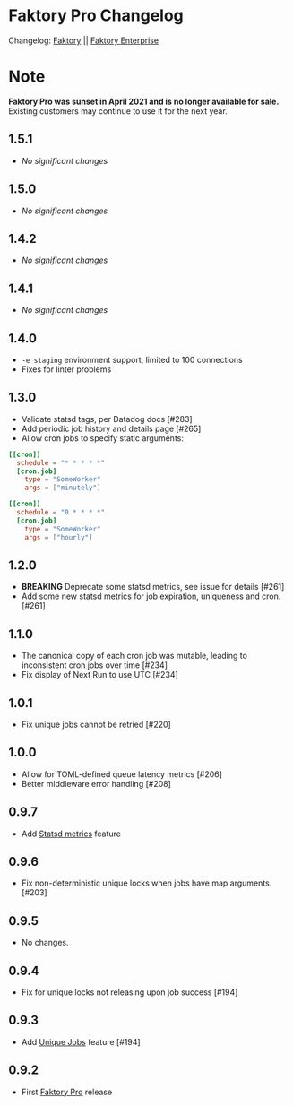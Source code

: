 # Faktory Pro Changelog

Changelog: [Faktory](https://github.com/contribsys/faktory/blob/master/Changes.md) || [Faktory Enterprise](https://github.com/contribsys/faktory/blob/master/Ent-Changes.md)

# Note

**Faktory Pro was sunset in April 2021 and is no longer available for
sale.** Existing customers may continue to use it for the next
year.

## 1.5.1

- *No significant changes*

## 1.5.0

- *No significant changes*

## 1.4.2

- *No significant changes*

## 1.4.1

- *No significant changes*

## 1.4.0

- `-e staging` environment support, limited to 100 connections
- Fixes for linter problems

## 1.3.0

* Validate statsd tags, per Datadog docs [#283]
* Add periodic job history and details page [#265]
* Allow cron jobs to specify static arguments:
```toml
[[cron]]
  schedule = "* * * * *"
  [cron.job]
    type = "SomeWorker"
    args = ["minutely"]

[[cron]]
  schedule = "0 * * * *"
  [cron.job]
    type = "SomeWorker"
    args = ["hourly"]
```

## 1.2.0

- **BREAKING** Deprecate some statsd metrics, see issue for details [#261]
- Add some new statsd metrics for job expiration, uniqueness and cron. [#261]

## 1.1.0

- The canonical copy of each cron job was mutable, leading to
  inconsistent cron jobs over time [#234]
- Fix display of Next Run to use UTC [#234]

## 1.0.1

- Fix unique jobs cannot be retried [#220]

## 1.0.0

- Allow for TOML-defined queue latency metrics [#206]
- Better middleware error handling [#208]

## 0.9.7

- Add [Statsd metrics](/contribsys/faktory/wiki/Pro-Metrics) feature

## 0.9.6

- Fix non-deterministic unique locks when jobs have map arguments. [#203]

## 0.9.5

- No changes.

## 0.9.4

- Fix for unique locks not releasing upon job success [#194]

## 0.9.3

- Add [Unique Jobs](/contribsys/faktory/wiki/Pro-Unique_Jobs) feature [#194]

## 0.9.2

- First [Faktory Pro](https://contribsys.com/faktory) release
